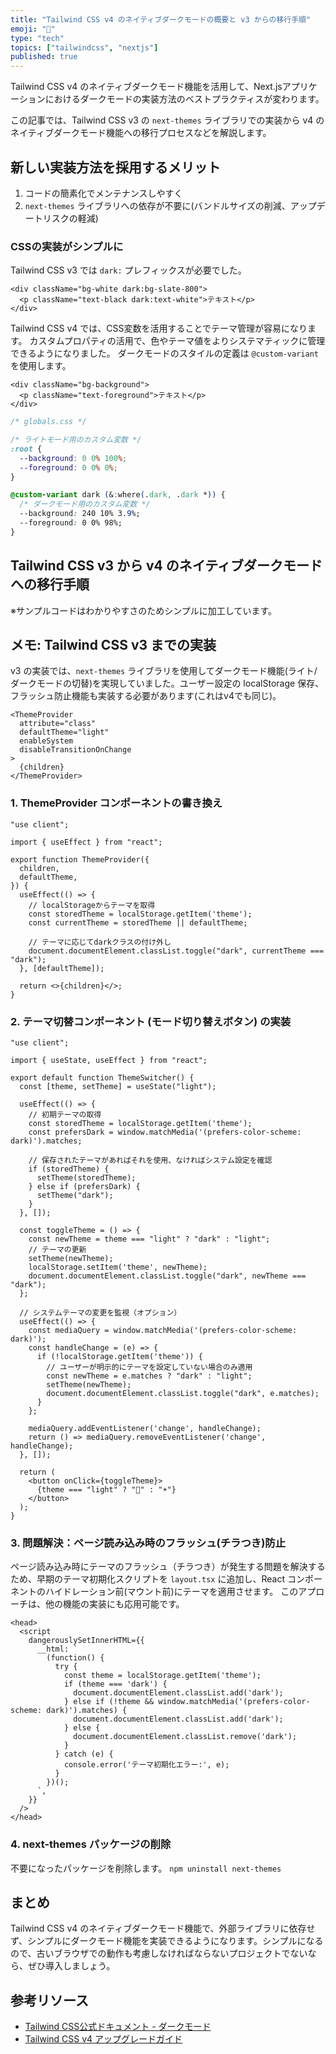 ```yaml
---
title: "Tailwind CSS v4 のネイティブダークモードの概要と v3 からの移行手順"
emoji: "🐸"
type: "tech"
topics: ["tailwindcss", "nextjs"]
published: true
---
```


Tailwind CSS v4 のネイティブダークモード機能を活用して、Next.jsアプリケーションにおけるダークモードの実装方法のベストプラクティスが変わります。

この記事では、Tailwind CSS v3 の `next-themes` ライブラリでの実装から v4 のネイティブダークモード機能への移行プロセスなどを解説します。

## 新しい実装方法を採用するメリット

1. コードの簡素化でメンテナンスしやすく
2. `next-themes` ライブラリへの依存が不要に(バンドルサイズの削減、アップデートリスクの軽減)

### CSSの実装がシンプルに

Tailwind CSS v3 では `dark:` プレフィックスが必要でした。

```tsx
<div className="bg-white dark:bg-slate-800">
  <p className="text-black dark:text-white">テキスト</p>
</div>
```

Tailwind CSS v4 では、CSS変数を活用することでテーマ管理が容易になります。
カスタムプロパティの活用で、色やテーマ値をよりシステマティックに管理できるようになりました。
ダークモードのスタイルの定義は `@custom-variant` を使用します。

```tsx
<div className="bg-background">
  <p className="text-foreground">テキスト</p>
</div>
```

```css
/* globals.css */

/* ライトモード用のカスタム変数 */
:root {
  --background: 0 0% 100%;
  --foreground: 0 0% 0%;
}

@custom-variant dark (&:where(.dark, .dark *)) {
  /* ダークモード用のカスタム変数 */
  --background: 240 10% 3.9%;
  --foreground: 0 0% 98%;
}
```

## Tailwind CSS v3 から v4 のネイティブダークモードへの移行手順

※サンプルコードはわかりやすさのためシンプルに加工しています。

## メモ: Tailwind CSS v3 までの実装

v3 の実装では、`next-themes` ライブラリを使用してダークモード機能(ライト/ダークモードの切替)を実現していました。ユーザー設定の localStorage 保存、フラッシュ防止機能も実装する必要があります(これはv4でも同じ)。

```tsx
<ThemeProvider
  attribute="class"
  defaultTheme="light"
  enableSystem
  disableTransitionOnChange
>
  {children}
</ThemeProvider>
```

### 1. ThemeProvider コンポーネントの書き換え

```tsx
"use client";

import { useEffect } from "react";

export function ThemeProvider({
  children,
  defaultTheme,
}) {
  useEffect(() => {
    // localStorageからテーマを取得
    const storedTheme = localStorage.getItem('theme');
    const currentTheme = storedTheme || defaultTheme;

    // テーマに応じてdarkクラスの付け外し
    document.documentElement.classList.toggle("dark", currentTheme === "dark");
  }, [defaultTheme]);

  return <>{children}</>;
}
```

### 2. テーマ切替コンポーネント (モード切り替えボタン) の実装

```tsx
"use client";

import { useState, useEffect } from "react";

export default function ThemeSwitcher() {
  const [theme, setTheme] = useState("light");
  
  useEffect(() => {
    // 初期テーマの取得
    const storedTheme = localStorage.getItem('theme');
    const prefersDark = window.matchMedia('(prefers-color-scheme: dark)').matches;
    
    // 保存されたテーマがあればそれを使用、なければシステム設定を確認
    if (storedTheme) {
      setTheme(storedTheme);
    } else if (prefersDark) {
      setTheme("dark");
    }
  }, []);

  const toggleTheme = () => {
    const newTheme = theme === "light" ? "dark" : "light";
    // テーマの更新
    setTheme(newTheme);
    localStorage.setItem('theme', newTheme);
    document.documentElement.classList.toggle("dark", newTheme === "dark");
  };

  // システムテーマの変更を監視（オプション）
  useEffect(() => {
    const mediaQuery = window.matchMedia('(prefers-color-scheme: dark)');
    const handleChange = (e) => {
      if (!localStorage.getItem('theme')) {
        // ユーザーが明示的にテーマを設定していない場合のみ適用
        const newTheme = e.matches ? "dark" : "light";
        setTheme(newTheme);
        document.documentElement.classList.toggle("dark", e.matches);
      }
    };

    mediaQuery.addEventListener('change', handleChange);
    return () => mediaQuery.removeEventListener('change', handleChange);
  }, []);

  return (
    <button onClick={toggleTheme}>
      {theme === "light" ? "🌙" : "☀️"}
    </button>
  );
}
```

### 3. 問題解決：ページ読み込み時のフラッシュ(チラつき)防止

ページ読み込み時にテーマのフラッシュ（チラつき）が発生する問題を解決するため、早期のテーマ初期化スクリプトを `layout.tsx` に追加し、React コンポーネントのハイドレーション前(マウント前)にテーマを適用させます。
このアプローチは、他の機能の実装にも応用可能です。

```tsx
<head>
  <script
    dangerouslySetInnerHTML={{
      __html: `
        (function() {
          try {
            const theme = localStorage.getItem('theme');
            if (theme === 'dark') {
              document.documentElement.classList.add('dark');
            } else if (!theme && window.matchMedia('(prefers-color-scheme: dark)').matches) {
              document.documentElement.classList.add('dark');
            } else {
              document.documentElement.classList.remove('dark');
            }
          } catch (e) {
            console.error('テーマ初期化エラー:', e);
          }
        })();
      `,
    }}
  />
</head>
```

### 4. next-themes パッケージの削除

不要になったパッケージを削除します。
`npm uninstall next-themes`

## まとめ

Tailwind CSS v4 のネイティブダークモード機能で、外部ライブラリに依存せず、シンプルにダークモード機能を実装できるようになります。シンプルになるので、古いブラウザでの動作も考慮しなければならないプロジェクトでないなら、ぜひ導入しましょう。

## 参考リソース

- [Tailwind CSS公式ドキュメント - ダークモード](https://tailwindcss.com/docs/dark-mode)
- [Tailwind CSS v4 アップグレードガイド](https://tailwindcss.com/docs/upgrade-guide)
